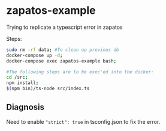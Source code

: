 # zapatos-example
Trying to replicate a typescript error in zapatos

Steps:

```bash
sudo rm -rf data; #To clean up previous db
docker-compose up -d; 
docker-compose exec zapatos-example bash;

#The following steps are to be exec'ed into the docker:
cd /src;
npm install;
$(npm bin)/ts-node src/index.ts
```

## Diagnosis

Need to enable `"strict": true` in tsconfig.json to fix the error.
